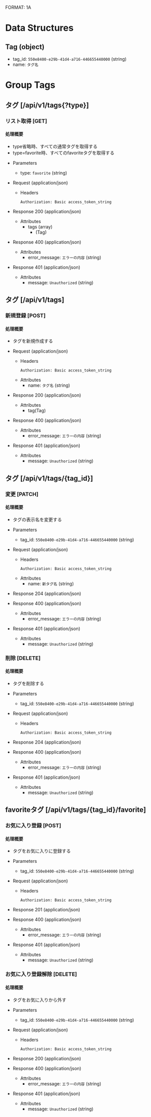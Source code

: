 FORMAT: 1A

# Data Structures
## Tag (object)
+ tag_id: `550e8400-e29b-41d4-a716-446655440000` (string)
+ name: `タグ名`

# Group Tags

## タグ [/api/v1/tags{?type}]

### リスト取得 [GET]

#### 処理概要
* type省略時、すべての通常タグを取得する
* type=favorite時、すべてのfavoriteタグを取得する

+ Parameters
    + type: `favorite` (string)

+ Request (application/json)
    + Headers
        ```
        Authorization: Basic access_token_string
        ```

+ Response 200 (application/json)
    + Attributes
        + tags (array)
            + (Tag)

+ Response 400 (application/json)
    + Attributes
        + error_message: `エラーの内容` (string)

+ Response 401 (application/json)
    + Attributes
        + message: `Unauthorized` (string)

## タグ [/api/v1/tags]

### 新規登録 [POST]

#### 処理概要
* タグを新規作成する

+ Request (application/json)
    + Headers
        ```
        Authorization: Basic access_token_string
        ```
    + Attributes
        + name: `タグ名` (string)

+ Response 200 (application/json)
    + Attributes
        + tag(Tag)

+ Response 400 (application/json)
    + Attributes
        + error_message: `エラーの内容` (string)

+ Response 401 (application/json)
    + Attributes
        + message: `Unauthorized` (string)


## タグ [/api/v1/tags/{tag_id}]

### 変更 [PATCH]

#### 処理概要
* タグの表示名を変更する

+ Parameters
    + tag_id: `550e8400-e29b-41d4-a716-446655440000` (string)

+ Request (application/json)
    + Headers
        ```
        Authorization: Basic access_token_string
        ```
    + Attributes
        + name: `新タグ名` (string)

+ Response 204 (application/json)

+ Response 400 (application/json)
    + Attributes
        + error_message: `エラーの内容` (string)

+ Response 401 (application/json)
    + Attributes
        + message: `Unauthorized` (string)

### 削除 [DELETE]

#### 処理概要
* タグを削除する

+ Parameters
    + tag_id: `550e8400-e29b-41d4-a716-446655440000` (string)

+ Request (application/json)
    + Headers
        ```
        Authorization: Basic access_token_string
        ```

+ Response 204 (application/json)

+ Response 400 (application/json)
    + Attributes
        + error_message: `エラーの内容` (string)

+ Response 401 (application/json)
    + Attributes
        + message: `Unauthorized` (string)


## favoriteタグ [/api/v1/tags/{tag_id}/favorite]

### お気に入り登録 [POST]

#### 処理概要
* タグをお気に入りに登録する

+ Parameters
    + tag_id: `550e8400-e29b-41d4-a716-446655440000` (string)

+ Request (application/json)
    + Headers
        ```
        Authorization: Basic access_token_string
        ```

+ Response 201 (application/json)

+ Response 400 (application/json)
    + Attributes
        + error_message: `エラーの内容` (string)

+ Response 401 (application/json)
    + Attributes
        + message: `Unauthorized` (string)

### お気に入り登録解除 [DELETE]

#### 処理概要
* タグをお気に入りから外す

+ Parameters
    + tag_id: `550e8400-e29b-41d4-a716-446655440000` (string)

+ Request (application/json)
    + Headers
        ```
        Authorization: Basic access_token_string
        ```

+ Response 200 (application/json)

+ Response 400 (application/json)
    + Attributes
        + error_message: `エラーの内容` (string)

+ Response 401 (application/json)
    + Attributes
        + message: `Unauthorized` (string)
